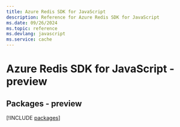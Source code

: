 ```yaml
---
title: Azure Redis SDK for JavaScript
description: Reference for Azure Redis SDK for JavaScript
ms.date: 09/26/2024
ms.topic: reference
ms.devlang: javascript
ms.service: cache
---
```

# Azure Redis SDK for JavaScript - preview
## Packages - preview
[!INCLUDE [packages](redis-index.md)]